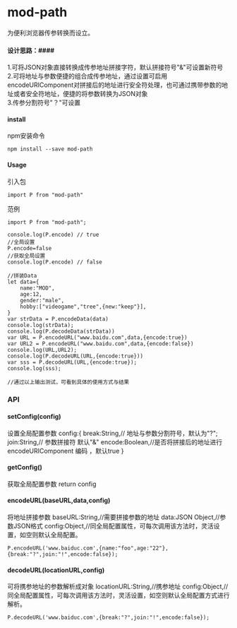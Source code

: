 # mod-path #

为便利浏览器传参转换而设立。<br>

#### 设计思路：####
1.可将JSON对象直接转换成传参地址拼接字符，默认拼接符号"&"可设置新符号<br>
2.可将地址与参数便捷的组合成传参地址，通过设置可启用encodeURIComponent对拼接后的地址进行安全符处理，也可通过携带参数的地址或者安全符地址，便捷的将参数转换为JSON对象<br>
3.传参分割符号"？"可设置<br>

#### install ####
npm安装命令
```
npm install --save mod-path
```

#### Usage ####

引入包
```
import P from "mod-path"
```

范例

```
import P from "mod-path";

console.log(P.encode) // true
//全局设置
P.encode=false
//获取全局设置
console.log(P.encode) // false

//拼装Data
let data={
    name:"MOD",
    age:12,
    gender:"male",
    hobby:["videogame","tree",{new:"keep"}],
}
var strData = P.encodeData(data)
console.log(strData);
console.log(P.decodeData(strData))
var URL = P.encodeURL("www.baidu.com",data,{encode:true})
var URL2 = P.encodeURL("www.baidu.com",data,{encode:false})
console.log(URL,URL2);
console.log(P.decodeURL(URL,{encode:true}))
var sss = P.decodeURL(URL,{encode:true});
console.log(sss);

//通过以上输出测试，可看到具体的使用方式与结果

```

### API ###
#### setConfig(config)<br> ####
设置全局配置参数
config:{
    break:String,// 地址与参数分割符号，默认为"?";
    join:String,// 参数拼接符 默认"&"
    encode:Boolean,//是否将拼接后的地址进行 encodeURIComponent 编码 ，默认true
}
#### getConfig()<br> ####
获取全局配置参数 return config

#### encodeURL(baseURL,data,config)<br> #### 
将地址拼接参数
baseURL:String,//需要拼接参数的地址
data:JSON Object,//参数JSON格式
config:Object,//同全局配置属性，可每次调用该方法时，灵活设置，如空则默认全局配置。

```
P.encodeURL('www.baiduc.com',{name:"foo",age:"22"},{break:"?",join:"!",encode:false});
```

#### decodeURL(locationURL,config)<br> #### 
可将携参地址的参数解析成对象
locationURL:String,//携参地址
config:Object,//同全局配置属性，可每次调用该方法时，灵活设置，如空则默认全局配置方式进行解析。

```
P.decodeURL('www.baiduc.com',{break:"?",join:"!",encode:false});
```